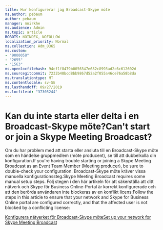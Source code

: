 ```yaml
---
title: Hur konfigurerar jag Broadcast-Skype möte
ms.author: pebaum
author: pebaum
manager: mnirkhe
ms.audience: Admin
ms.topic: article
ROBOTS: NOINDEX, NOFOLLOW
localization_priority: Normal
ms.collection: Adm_O365
ms.custom:
- "9000058"
- "2655"
- "1563"
ms.openlocfilehash: 94ef1f8479b0056347e632c8993ad2c6c612602d
ms.sourcegitcommit: 7232b48bcd8bb9867d52a2f055a46ce76a58b8da
ms.translationtype: MT
ms.contentlocale: sv-SE
ms.lasthandoff: 09/27/2019
ms.locfileid: "37305244"
---
```

# <a name="cant-start-or-join-a-skype-meeting-broadcast"></a><span data-ttu-id="423fe-102">Kan du inte starta eller delta i en Broadcast-Skype möte?</span><span class="sxs-lookup"><span data-stu-id="423fe-102">Can't start or join a Skype Meeting Broadcast?</span></span>

<span data-ttu-id="423fe-103">Om du har problem med att starta eller ansluta till en Broadcast-Skype möte som en händelse gruppmedlem (möte producent), se till att dubbelkolla din konfiguration.</span><span class="sxs-lookup"><span data-stu-id="423fe-103">If you're having trouble starting or joining a Skype Meeting Broadcast as an Event Team Member (Meeting producer), be sure to double-check your configuration.</span></span> <span data-ttu-id="423fe-104">Broadcast-Skype möte kräver vissa manuella konfigurationssteg.</span><span class="sxs-lookup"><span data-stu-id="423fe-104">Skype Meeting Broadcast requires some manual setup steps.</span></span> <span data-ttu-id="423fe-105">Följ stegen i den här artikeln för att säkerställa att ditt nätverk och Skype för Business Online-Portal är korrekt konfigurerade och att den berörda användaren inte blockeras av en konflikt licens:</span><span class="sxs-lookup"><span data-stu-id="423fe-105">Follow the steps in this article to ensure that your network and Skype for Business Online portal are configured correctly, and that the affected user is not blocked by a conflicting license:</span></span>

[<span data-ttu-id="423fe-106">Konfigurera nätverket för Broadcast-Skype möte</span><span class="sxs-lookup"><span data-stu-id="423fe-106">Set up your network for Skype Meeting Broadcast</span></span>](https://docs.microsoft.com/SkypeForBusiness/set-up-your-network-for-skype-meeting-broadcast/set-up-your-network-for-skype-meeting-broadcast)
